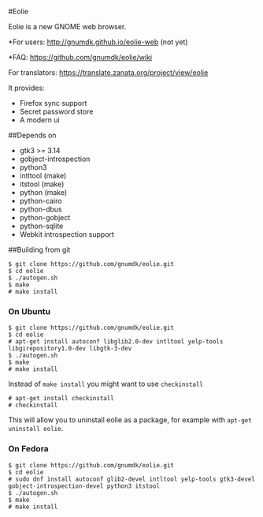 #Eolie


Eolie is a new GNOME web browser.


*For users: http://gnumdk.github.io/eolie-web (not yet)

*FAQ: https://github.com/gnumdk/eolie/wiki

For translators: https://translate.zanata.org/project/view/eolie

It provides:
- Firefox sync support
- Secret password store
- A modern ui

##Depends on
- gtk3 >= 3.14
- gobject-introspection
- python3
- intltool (make)
- itstool (make)
- python (make)
- python-cairo
- python-dbus
- python-gobject
- python-sqlite
- Webkit introspection support

##Building from git
```
$ git clone https://github.com/gnumdk/eolie.git
$ cd eolie
$ ./autogen.sh
$ make
# make install
```

### On Ubuntu
```
$ git clone https://github.com/gnumdk/eolie.git
$ cd eolie
# apt-get install autoconf libglib2.0-dev intltool yelp-tools libgirepository1.0-dev libgtk-3-dev
$ ./autogen.sh
$ make
# make install
```

Instead of `make install` you might want to use `checkinstall`
```
# apt-get install checkinstall
# checkinstall
```
This will allow you to uninstall eolie as a package, for example with `apt-get uninstall eolie`.

### On Fedora
```
$ git clone https://github.com/gnumdk/eolie.git
$ cd eolie
# sudo dnf install autoconf glib2-devel intltool yelp-tools gtk3-devel gobject-introspection-devel python3 itstool
$ ./autogen.sh
$ make
# make install
```

